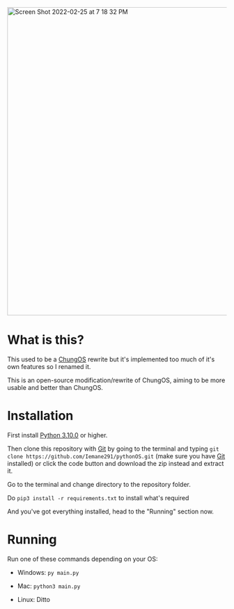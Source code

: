 <img width="707" alt="Screen Shot 2022-02-25 at 7 18 32 PM" src="https://user-images.githubusercontent.com/83344675/155740353-0e787216-f9af-4f76-aafb-26f8a9663309.png">



# What is this?

This used to be a [ChungOS](https://github.com/ArezalGame89/ChungOS) rewrite but it's implemented too much of it's own features so I renamed it.

This is an open-source modification/rewrite of ChungOS, aiming to be more usable and better than ChungOS.


# Installation
First install [Python 3.10.0](https://python.org/downloads) or higher.

Then clone this repository with [Git](https://git-scm.com/downloads/) by going to the terminal and typing `git clone https://github.com/Iemane291/pythonOS.git` (make sure you have [Git](https://git-scm.com/downloads) installed) or click the code button and download the zip instead and extract it.

Go to the terminal and change directory to the repository folder.

Do `pip3 install -r requirements.txt` to install what's required

And you've got everything installed, head to the "Running" section now.

# Running

Run one of these commands depending on your OS:

- Windows: `py main.py`

- Mac: `python3 main.py`

- Linux: Ditto 

